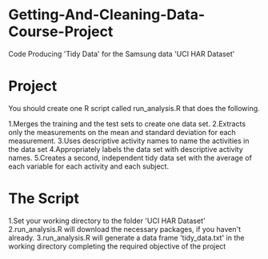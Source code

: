 Getting-And-Cleaning-Data-Course-Project
========================================

Code Producing 'Tidy Data' for the Samsung data 'UCI HAR Dataset'

Project 
=======

You should create one R script called run_analysis.R that does the following.

1.Merges the training and the test sets to create one data set.
2.Extracts only the measurements on the mean and standard deviation for each measurement.
3.Uses descriptive activity names to name the activities in the data set
4.Appropriately labels the data set with descriptive activity names.
5.Creates a second, independent tidy data set with the average of each variable for each activity and each subject.

The Script
==========

1.Set your working directory to the folder 'UCI HAR Dataset'
2.run_analysis.R will download the necessary packages, if you haven't already. 
3.run_analysis.R will generate a  data frame 'tidy_data.txt' in the working directory completing the required objective of the project





